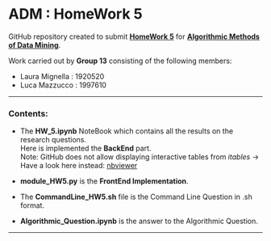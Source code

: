 # ADM : HomeWork 5


GitHub repository created to submit **[HomeWork 5](https://github.com/lucamaiano/ADM/tree/master/2022/Homework_5)** for [**Algorithmic Methods of Data Mining**](http://aris.me/index.php/data-mining-ds-2022).

Work carried out by **Group 13** consisting of the following members:

- Laura Mignella : 1920520
- Luca Mazzucco : 1997610

--------------------------------------------

### Contents:

* The **HW_5.ipynb** NoteBook which contains all the results on the research questions.\
Here is implemented the **BackEnd** part.\
Note: GitHub does not allow displaying interactive tables from *itables* → Have a look here instead: [nbviewer](https://nbviewer.org/github/LM1997610/ADM_HW5/blob/main/HW_5.ipynb)

* **module_HW5.py**  is the **FrontEnd Implementation**.

* The **CommandLine_HW5.sh** file is the Command Line Question in .sh format.

* **Algorithmic_Question.ipynb** is the answer to the Algorithmic Question.

-----------------------------------------------------------------------
